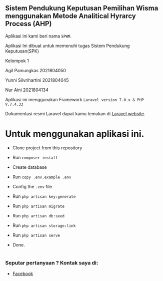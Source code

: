 ## Sistem Pendukung Keputusan Pemilihan Wisma menggunakan Metode Analitical Hyrarcy Process (AHP)

Aplikasi ini kami beri nama `SPWM`.

Aplikasi Ini dibuat untuk memenuhi tugas Sistem Pendukung Keputusan(SPK)

Kelompok 1

Agil Pamungkas 2021804050

Yunni Silvrihartini 2021804045

Nur Aini 2021804134

Aplikasi ini menggunakan Framework `Laravel version 7.0.x & PHP V.7.4.33`

Dokumentasi resmi Laravel dapat kamu temukan di [Laravel website](http://laravel.com/docs).

# Untuk menggunakan aplikasi ini.

- Clone project from this repository

- Run `composer install`

- Create database

- Run `copy .env.example .env`

- Config the ` .env ` file

- Run `php artisan key:generate`

- Run `php artisan migrate`

- Run `php artisan db:seed`

- Run `php artisan storage:link`

- Run `php artisan serve`

- Done.

#
### Seputar pertanyaan ? Kontak saya di:
- [Facebook](https://instagram.com/npcaja.id)
